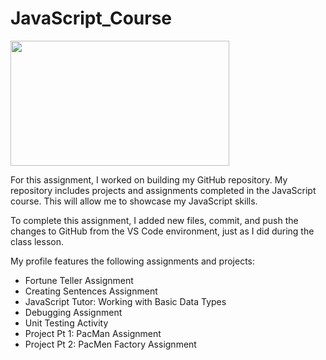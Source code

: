 <h1>JavaScript_Course</h1>
<img src="https://user-images.githubusercontent.com/77303061/185208454-fd7a2bdb-3ac6-45f2-8b71-1ede90c6171f.png" width="350px" height="200px"/>

<p>For this assignment, I worked on building my GitHub repository. My repository includes projects and assignments completed in the JavaScript course. 
This will allow me to showcase my JavaScript skills.</p> 

<p>To complete this assignment, I added new files, commit, and push the changes to GitHub from the VS Code environment, just as I did during the class lesson.</p>  

<p>My profile features the following assignments and projects:</p> 

* Fortune Teller Assignment
* Creating Sentences Assignment
* JavaScript Tutor: Working with Basic Data Types
* Debugging Assignment
* Unit Testing Activity
* Project Pt 1: PacMan Assignment
* Project Pt 2: PacMen Factory Assignment
